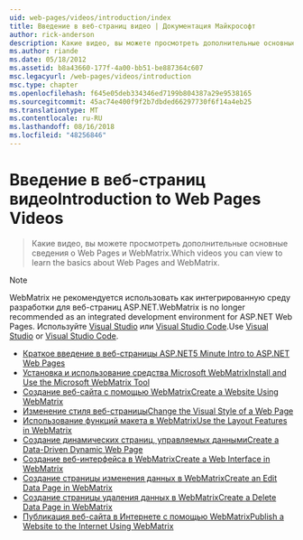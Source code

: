 ```yaml
---
uid: web-pages/videos/introduction/index
title: Введение в веб-страниц видео | Документация Майкрософт
author: rick-anderson
description: Какие видео, вы можете просмотреть дополнительные основные сведения о Web Pages и WebMatrix.
ms.author: riande
ms.date: 05/18/2012
ms.assetid: b8a43660-177f-4a00-bb51-be887364c607
msc.legacyurl: /web-pages/videos/introduction
msc.type: chapter
ms.openlocfilehash: f645e05deb334346ed7199b804387a29e9538165
ms.sourcegitcommit: 45ac74e400f9f2b7dbded66297730f6f14a4eb25
ms.translationtype: MT
ms.contentlocale: ru-RU
ms.lasthandoff: 08/16/2018
ms.locfileid: "48256846"
---
```

<a name="introduction-to-web-pages-videos"></a><span data-ttu-id="134e3-103">Введение в веб-страниц видео</span><span class="sxs-lookup"><span data-stu-id="134e3-103">Introduction to Web Pages Videos</span></span>
====================
> <span data-ttu-id="134e3-104">Какие видео, вы можете просмотреть дополнительные основные сведения о Web Pages и WebMatrix.</span><span class="sxs-lookup"><span data-stu-id="134e3-104">Which videos you can view to learn the basics about Web Pages and WebMatrix.</span></span>

> [!NOTE] 
> <span data-ttu-id="134e3-105">WebMatrix не рекомендуется использовать как интегрированную среду разработки для веб-страниц ASP.NET.</span><span class="sxs-lookup"><span data-stu-id="134e3-105">WebMatrix is no longer recommended as an integrated development environment for ASP.NET Web Pages.</span></span> <span data-ttu-id="134e3-106">Используйте [Visual Studio](xref:aspnet/web-pages/overview/getting-started/program-asp-net-web-pages-in-visual-studio) или [Visual Studio Code](https://code.visualstudio.com/).</span><span class="sxs-lookup"><span data-stu-id="134e3-106">Use [Visual Studio](xref:aspnet/web-pages/overview/getting-started/program-asp-net-web-pages-in-visual-studio) or [Visual Studio Code](https://code.visualstudio.com/).</span></span>


- [<span data-ttu-id="134e3-107">Краткое введение в веб-страницы ASP.NET</span><span class="sxs-lookup"><span data-stu-id="134e3-107">5 Minute Intro to ASP.NET Web Pages</span></span>](5-minute-introduction-to-aspnet-web-pages.md)
- [<span data-ttu-id="134e3-108">Установка и использование средства Microsoft WebMatrix</span><span class="sxs-lookup"><span data-stu-id="134e3-108">Install and Use the Microsoft WebMatrix Tool</span></span>](install-and-use-the-microsoft-webmatrix-tool.md)
- [<span data-ttu-id="134e3-109">Создание веб-сайта с помощью WebMatrix</span><span class="sxs-lookup"><span data-stu-id="134e3-109">Create a Website Using WebMatrix</span></span>](create-a-website-using-webmatrix.md)
- [<span data-ttu-id="134e3-110">Изменение стиля веб-страницы</span><span class="sxs-lookup"><span data-stu-id="134e3-110">Change the Visual Style of a Web Page</span></span>](change-the-visual-style-of-a-web-page.md)
- [<span data-ttu-id="134e3-111">Использование функций макета в WebMatrix</span><span class="sxs-lookup"><span data-stu-id="134e3-111">Use the Layout Features in WebMatrix</span></span>](use-the-layout-features-in-webmatrix.md)
- [<span data-ttu-id="134e3-112">Создание динамических страниц, управляемых данными</span><span class="sxs-lookup"><span data-stu-id="134e3-112">Create a Data-Driven Dynamic Web Page</span></span>](create-a-data-driven-dynamic-web-page.md)
- [<span data-ttu-id="134e3-113">Создание веб-интерфейса в WebMatrix</span><span class="sxs-lookup"><span data-stu-id="134e3-113">Create a Web Interface in WebMatrix</span></span>](create-a-web-interface-in-webmatrix.md)
- [<span data-ttu-id="134e3-114">Создание страницы изменения данных в WebMatrix</span><span class="sxs-lookup"><span data-stu-id="134e3-114">Create an Edit Data Page in WebMatrix</span></span>](create-an-edit-data-page-in-webmatrix.md)
- [<span data-ttu-id="134e3-115">Создание страницы удаления данных в WebMatrix</span><span class="sxs-lookup"><span data-stu-id="134e3-115">Create a Delete Data Page in WebMatrix</span></span>](create-a-delete-data-page-in-webmatrix.md)
- [<span data-ttu-id="134e3-116">Публикация веб-сайта в Интернете с помощью WebMatrix</span><span class="sxs-lookup"><span data-stu-id="134e3-116">Publish a Website to the Internet Using WebMatrix</span></span>](publish-a-website-to-the-internet-using-webmatrix.md)
